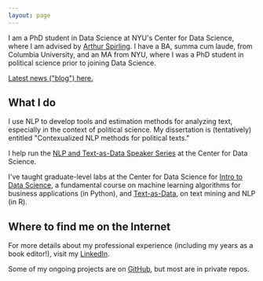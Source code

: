 ```yaml
---
layout: page
---
```


I am a PhD student in Data Science at NYU's Center for Data Science, where I am advised by <a href="https://www.nyu.edu/projects/spirling/">Arthur Spirling</a>. I have a BA, summa cum laude, from Columbia University, and an MA from NYU, where I was a PhD student in political science prior to joining Data Science.

<a href="blog/">Latest news ("blog") here.</a>

## What I do

I use NLP to develop tools and estimation methods for analyzing text, especially in the context of political science. My dissertation is (tentatively) entitled "Contexualized NLP methods for political texts."

I help run the <a href="https://cds.nyu.edu/text-data-speaker-series/">NLP and Text-as-Data Speaker Series</a> at the Center for Data Science.

I've taught graduate-level labs at the Center for Data Science for <a href="https://github.com/leslie-huang/DataScienceCourse">Intro to Data Science</a>, a fundamental course on machine learning algorithms for business applications (in Python), and <a href="https://github.com/leslie-huang/Text-as-Data-Lab-Spr2018">Text-as-Data</a>, on text mining and NLP (in R).

## Where to find me on the Internet

For more details about my professional experience (including my years as a book editor!), visit my <a href="https://www.linkedin.com/in/huangleslie/">LinkedIn</a>.

Some of my ongoing projects are on <a href="https://github.com/leslie-huang">GitHub</a>, but most are in private repos.
